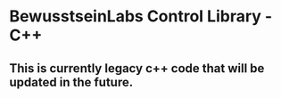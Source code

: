 # BewusstseinLabs Control Library - C++

## This is currently legacy c++ code that will be updated in the future.